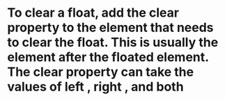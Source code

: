 # To clear a float, add the clear property to the element that needs to clear the float. This is usually the element after the floated element. The clear property can take the values of left , right , and both